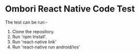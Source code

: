 # Ombori React Native Code Test

The test can be run:-
1. Clone the repository.
2. Run 'npm Install'.
3. Run 'react-native link'
4. Run 'react-native run android/ios'